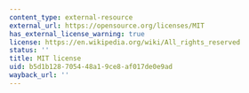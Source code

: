 ```yaml
---
content_type: external-resource
external_url: https://opensource.org/licenses/MIT
has_external_license_warning: true
license: https://en.wikipedia.org/wiki/All_rights_reserved
status: ''
title: MIT license
uid: b5d1b128-7054-48a1-9ce8-af017de0e9ad
wayback_url: ''
---
```

